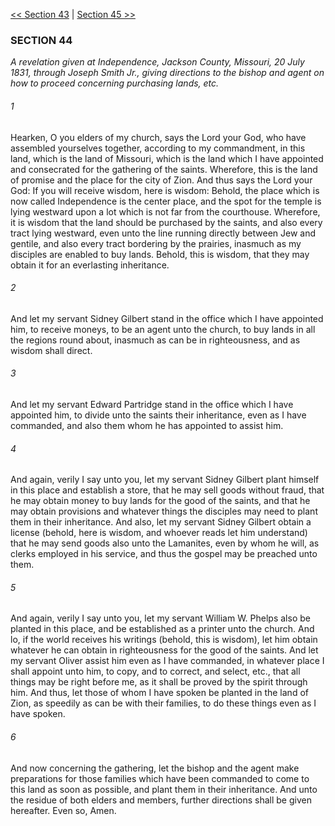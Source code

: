 [<< Section 43](Section%2043.md)  |  [Section 45 >>](Section%2045.md)

### SECTION 44

*A revelation given at Independence, Jackson County, Missouri, 20 July 1831, through Joseph Smith Jr., giving directions to the bishop and agent on how to proceed concerning purchasing lands, etc.*

###### 1
Hearken, O you elders of my church, says the Lord your God, who have assembled yourselves together, according to my commandment, in this land, which is the land of Missouri, which is the land which I have appointed and consecrated for the gathering of the saints. Wherefore, this is the land of promise and the place for the city of Zion. And thus says the Lord your God: If you will receive wisdom, here is wisdom: Behold, the place which is now called Independence is the center place, and the spot for the temple is lying westward upon a lot which is not far from the courthouse. Wherefore, it is wisdom that the land should be purchased by the saints, and also every tract lying westward, even unto the line running directly between Jew and gentile, and also every tract bordering by the prairies, inasmuch as my disciples are enabled to buy lands. Behold, this is wisdom, that they may obtain it for an everlasting inheritance.

###### 2
And let my servant Sidney Gilbert stand in the office which I have appointed him, to receive moneys, to be an agent unto the church, to buy lands in all the regions round about, inasmuch as can be in righteousness, and as wisdom shall direct.

###### 3
And let my servant Edward Partridge stand in the office which I have appointed him, to divide unto the saints their inheritance, even as I have commanded, and also them whom he has appointed to assist him.

###### 4
And again, verily I say unto you, let my servant Sidney Gilbert plant himself in this place and establish a store, that he may sell goods without fraud, that he may obtain money to buy lands for the good of the saints, and that he may obtain provisions and whatever things the disciples may need to plant them in their inheritance. And also, let my servant Sidney Gilbert obtain a license (behold, here is wisdom, and whoever reads let him understand) that he may send goods also unto the Lamanites, even by whom he will, as clerks employed in his service, and thus the gospel may be preached unto them.

###### 5
And again, verily I say unto you, let my servant William W. Phelps also be planted in this place, and be established as a printer unto the church. And lo, if the world receives his writings (behold, this is wisdom), let him obtain whatever he can obtain in righteousness for the good of the saints. And let my servant Oliver assist him even as I have commanded, in whatever place I shall appoint unto him, to copy, and to correct, and select, etc., that all things may be right before me, as it shall be proved by the spirit through him. And thus, let those of whom I have spoken be planted in the land of Zion, as speedily as can be with their families, to do these things even as I have spoken.

###### 6
And now concerning the gathering, let the bishop and the agent make preparations for those families which have been commanded to come to this land as soon as possible, and plant them in their inheritance. And unto the residue of both elders and members, further directions shall be given hereafter. Even so, Amen.